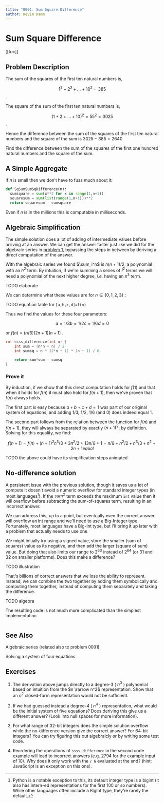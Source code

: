 ```yaml
---
title: "0001: Sum Square Difference"
author: Kevin Damm
---
```


# Sum Square Difference

[[toc]]

## Problem Description

The sum of the squares of the first ten natural numbers is,

$$ 1^2 + 2^2 + ... + 10^2 = 385 $$ .

The square of the sum of the first ten natural numbers is,

$$ (1 + 2 + ... + 10)^2 = 55^2 = 3025 $$ .

Hence the difference between the sum of the squares of the first ten natural numbers and the square of the sum is $3025 - 385 = 2640$.

Find the difference between the sum of the squares of the first one hundred natural numbers and the square of the sum.


<script setup lang="ts">

</script>

## A Simple Aggregate

If $n$ is small then we don't have to fuss much about it:

```python
def SqSumSumSqDifference(n):
  sumsquare = sum(x**2 for x in range(1,n+1))
  squaresum = sum(list(range(1,n+1)))**2
  return squaresum - sumsquare
```

Even if $n$ is in the millions this is computable in milliseconds.

## Algebraic Simplification

The simple solution does a lot of adding of intermediate values before arriving
at an answer.  We can get the answer faster just like we did for the algebraic
series in [problem 1](0001.md), bypassing the steps in between by deriving a
direct computation of the answer.

With the algebraic series we found $\sum_i^n$ is $n(n+1)/2$, a polynomial with
an $n^2$ term.  By intuition, if we're summing a series of $i^2$ terms we will
need a polynomial of the next higher degree, _i.e._ having an $n^3$ term.

TODO elaborate

We can determine what these values are for $n \in \lbrace 0, 1, 2, 3 \rbrace$ :

TODO equation table for `[a,b,c,d]=f(n)`


Thus we find the values for these four parameters:

$$
a = 1/3
b = 1/2
c = 1/6
d = 0
$$

or $f(n) = (n/6)(2n+1)(n+1)$ .

```c
int ssss_difference(int n) {
	int sum = (n*n + n) / 2
	int sumsq = n * (2*n + 1) * (n + 1) / 6

	return sum*sum - sumsq
}
```

### Prove it

By induction, if we show that this direct computation holds for $f(1)$ and that
when it holds for $f(n)$ it must also hold for $f(n+1)$, then we've proven that
$f(n)$ always holds.

The first part is easy
because $a + b + c + d = 1$ was part of our original system of equations,
and adding $1/3$, $1/2$, $1/6$ (and $0$) does indeed equal 1.

The second part follows from the relation between the function for $f(n)$ and
$f(n+1)$, they will always be separated by exactly $(n+1)^2$, by definition.
Solving for this equality, we find:

$$
f(n + 1) = f(n) + (n + 1)^2
n^3/3 + 3n^2/2 + 13n/6 + 1 = n/6 + n^2/2 + n^3/3 + n^2 + 2n + 1
equal
$$

TODO the above could have its simplification steps animated


## No-difference solution

A persistent issue with the previous solution, though it saves us a lot of
compute it doesn't avoid a numeric overflow for standard integer types (in most
languages[^1]).  If the ${sum}^2$ term exceeds the maximum `int` value then it
will overflow before subtracting the sum-of-squares term, resulting in an
incorrect answer.

We can address this, up to a point, but eventually even the correct answer will
overflow an int range and we'll need to use a Big-Integer type.  Fortunately,
most languages have a Big-Int type, but I'll bring it up later with a problem
that actually needs to use one.

We might initially try using a signed value, store the smaller (sum of squares)
value as its negative, and then add the larger (square of sum) value.  But doing
that also limits our range to $2^63$ instead of $2^64$ (or $31$ and $32$ on
smaller platforms).  Does this make a difference?

TODO illustration

That's billions of correct answers that we lose the ability to represent.
Instead, we can combine the two together by adding them symbolically and
computing them together, instead of computing them separately and taking the
difference.

TODO algebra

The resulting code is not much more complicated than the simplest implementation

```go
```


[^1]: Python is a notable exception to this, its default integer type is a
   bigint (it also has intern-ed representations for the first 100 or so
   numbers).  While other languages often include a BigInt type, they're
   rarely the default.

## See Also

Algebraic series (related also to problem 0001)

Solving a system of four equations



## Exercises

1. The derivation above jumps directly to a degree-3 ( $n^3$ ) polynomial based on intuition from the $n \rarrow n^2$ representation.  Show that an $n^2$ closed-form representation would not be sufficient.

2. If we had guessed instead a degree-4 ( $n^4$ ) representation, what would be the initial system of five equations?
Does deriving this give us a different answer?  (Look into null spaces for more information).

3. For what range of 32-bit integers does the simple solution overflow while the no-difference version give the correct answer?  For 64-bit integers?  You can try figuring this out algebraicly or by writing some test code.

4. Reordering the operations of `ssss_difference` in the second code example
will lead to incorrect answers (e.g. $2794$ for the example input of 10).  Why
does it only work with the `/ 6` evaluated at the end?  (hint: JavaScript is
an exception on this one).
